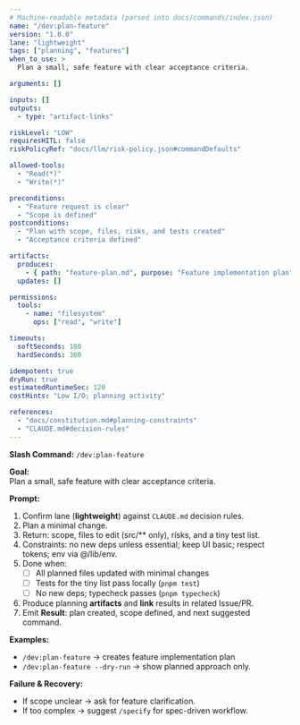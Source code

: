 ```yaml
---
# Machine-readable metadata (parsed into docs/commands/index.json)
name: "/dev:plan-feature"
version: "1.0.0"
lane: "lightweight"
tags: ["planning", "features"]
when_to_use: >
  Plan a small, safe feature with clear acceptance criteria.

arguments: []

inputs: []
outputs:
  - type: "artifact-links"

riskLevel: "LOW"
requiresHITL: false
riskPolicyRef: "docs/llm/risk-policy.json#commandDefaults"

allowed-tools:
  - "Read(*)"
  - "Write(*)"

preconditions:
  - "Feature request is clear"
  - "Scope is defined"
postconditions:
  - "Plan with scope, files, risks, and tests created"
  - "Acceptance criteria defined"

artifacts:
  produces:
    - { path: "feature-plan.md", purpose: "Feature implementation plan" }
  updates: []

permissions:
  tools:
    - name: "filesystem"
      ops: ["read", "write"]

timeouts:
  softSeconds: 180
  hardSeconds: 360

idempotent: true
dryRun: true
estimatedRuntimeSec: 120
costHints: "Low I/O; planning activity"

references:
  - "docs/constitution.md#planning-constraints"
  - "CLAUDE.md#decision-rules"
---
```


**Slash Command:** `/dev:plan-feature`

**Goal:**  
Plan a small, safe feature with clear acceptance criteria.

**Prompt:**  
1) Confirm lane (**lightweight**) against `CLAUDE.md` decision rules.  
2) Plan a minimal change.
3) Return: scope, files to edit (src/\*\* only), risks, and a tiny test list.
4) Constraints: no new deps unless essential; keep UI basic; respect tokens; env via @/lib/env.
5) Done when:
   - [ ] All planned files updated with minimal changes
   - [ ] Tests for the tiny list pass locally (`pnpm test`)
   - [ ] No new deps; typecheck passes (`pnpm typecheck`)
6) Produce planning **artifacts** and **link** results in related Issue/PR.
7) Emit **Result**: plan created, scope defined, and next suggested command.

**Examples:**  
- `/dev:plan-feature` → creates feature implementation plan
- `/dev:plan-feature --dry-run` → show planned approach only.

**Failure & Recovery:**  
- If scope unclear → ask for feature clarification.
- If too complex → suggest `/specify` for spec-driven workflow.
